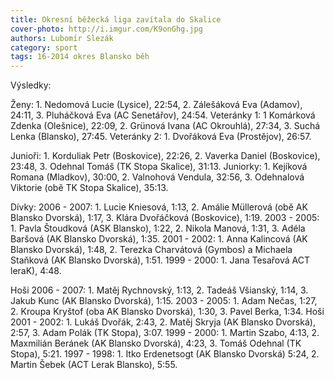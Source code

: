 ```yaml
---
title: Okresní běžecká liga zavítala do Skalice
cover-photo: http://i.imgur.com/K9onGhg.jpg 
authors: Lubomír Slezák 
category: sport
tags: 16-2014 okres Blansko běh
---
```

Výsledky:

Ženy: 1. Nedomová Lucie (Lysice), 22:54, 2. Zálešáková Eva (Adamov), 24:11, 3. Pluháčková Eva (AC Senetářov), 24:54. Veteránky 1: 1 Komárková Zdenka (Olešnice), 22:09, 2. Grünová Ivana (AC Okrouhlá), 27:34, 3. Suchá Lenka (Blansko), 27:45. Veteránky 2: 1. Dvořáková Eva (Prostějov), 26:57.

Junioři: 1. Korduliak Petr (Boskovice), 22:26, 2. Vaverka Daniel (Boskovice), 23:48, 3. Odehnal Tomáš (TK Stopa Skalice), 31:13. Juniorky: 1. Kejíková Romana (Mladkov), 30:00, 2. Valnohová Vendula, 32:56, 3. Odehnalová Viktorie (obě TK Stopa Skalice), 35:13.

Dívky: 2006 - 2007: 1. Lucie Kniesová, 1:13, 2. Amálie Müllerová (obě AK Blansko Dvorská), 1:17, 3. Klára Dvořáčková (Boskovice), 1:19. 2003 - 2005: 1. Pavla Štoudková (ASK Blansko), 1:22, 2. Nikola Manová, 1:31, 3. Adéla Baršová (AK Blansko Dvorská), 1:35. 2001 - 2002: 1. Anna Kalincová (AK Blansko Dvorská), 1:48, 2. Terezka Charvátová (Gymbos) a Michaela Staňková (AK Blansko Dvorská), 1:51. 1999 - 2000: 1. Jana Tesařová ACT leraK), 4:48.

Hoši 2006 - 2007: 1. Matěj Rychnovský, 1:13, 2. Tadeáš Všianský, 1:14, 3. Jakub Kunc (AK Blansko Dvorská), 1:15. 2003 - 2005: 1. Adam Nečas, 1:27, 2. Kroupa Kryštof (oba AK Blansko Dvorská), 1:30, 3. Pavel Berka, 1:34. Hoši 2001 - 2002: 1. Lukáš Dvořák, 2:43, 2. Matěj Skryja (AK Blansko Dvorská), 2:57, 3. Adam Polák (TK Stopa), 3:07. 1999 - 2000: 1. Martin Szabo, 4:13, 2. Maxmilián Beránek (AK Blansko Dvorská), 4:23, 3. Tomáš Odehnal (TK Stopa), 5:21. 1997 - 1998: 1. Itko Erdenetsogt (AK Blansko Dvorská) 5:24, 2. Martin Šebek (ACT Lerak Blansko), 5:55.

